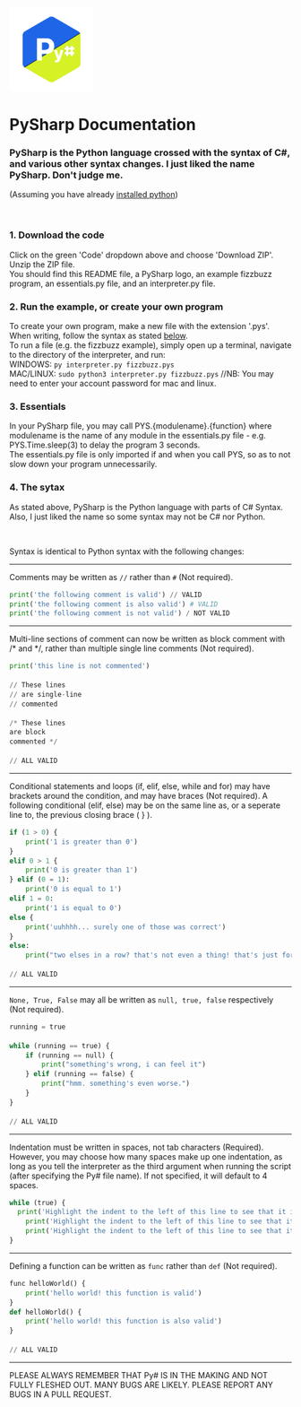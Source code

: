 <img src="pysLogoNoBgNoTxt.png" alt="Py#" width="150"/>

# PySharp Documentation

### PySharp is the Python language crossed with the syntax of C#, and various other syntax changes. I just liked the name PySharp. Don't judge me.

(Assuming you have already [installed python](https://phoenixnap.com/kb/how-to-install-python-3-windows))

<br>

### 1. Download the code
Click on the green 'Code' dropdown above and choose 'Download ZIP'.\
Unzip the ZIP file.\
You should find this README file, a PySharp logo, an example fizzbuzz program, an essentials.py file, and an interpreter.py file.

### 2. Run the example, or create your own program
To create your own program, make a new file with the extension '.pys'. When writing, follow the syntax as stated <a href='#syntax'>below</a>.\
To run a file (e.g. the fizzbuzz example), simply open up a terminal, navigate to the directory of the interpreter, and run:\
WINDOWS: ```py interpreter.py fizzbuzz.pys```\
MAC/LINUX: ```sudo python3 interpreter.py fizzbuzz.pys``` //NB: You may need to enter your account password for mac and linux.

### 3. Essentials
In your PySharp file, you may call PYS.{modulename}.{function} where modulename is the name of any module in the essentials.py file - e.g. PYS.Time.sleep(3) to delay the program 3 seconds.\
The essentials.py file is only imported if and when you call PYS, so as to not slow down your program unnecessarily.

<div id="syntax"></div>

### 4. The sytax
As stated above, PySharp is the Python language with parts of C# Syntax. Also, I just liked the name so some syntax may not be C# nor Python.

<br>

Syntax is identical to Python syntax with the following changes:

---

Comments may be written as ```//``` rather than ```#``` (Not required).

```py
print('the following comment is valid') // VALID
print('the following comment is also valid') # VALID
print('the following comment is not valid') / NOT VALID
```

---

Multi-line sections of comment can now be written as block comment with /* and */, rather than multiple single line comments (Not required).
```py
print('this line is not commented')

// These lines
// are single-line
// commented

/* These lines
are block
commented */

// ALL VALID
```

---

Conditional statements and loops (if, elif, else, while and for) may have brackets around the condition, and may have braces (Not required). A following conditional (elif, else) may be on the same line as, or a seperate line to, the previous closing brace ( } ).
```py
if (1 > 0) {
    print('1 is greater than 0')
}
elif 0 > 1 {
    print('0 is greater than 1')
} elif (0 = 1):
    print('0 is equal to 1')
elif 1 = 0:
    print('1 is equal to 0')
else {
    print('uuhhhh... surely one of those was correct')
}
else:
    print("two elses in a row? that's not even a thing! that's just for demonstration! idefkatp")

// ALL VALID
```
---

```None, True, False``` may all be written as ```null, true, false``` respectively (Not required).
```py
running = true

while (running == true) {
    if (running == null) {
        print("something's wrong, i can feel it")
    } elif (running == false) {
        print("hmm. something's even worse.")
    }
}

// ALL VALID
```

---

Indentation must be written in spaces, not tab characters (Required). However, you may choose how many spaces make up one indentation, as long as you tell the interpreter as the third argument when running the script (after specifying the Py# file name). If not specified, it will default to 4 spaces.
```py
while (true) {
  print('Highlight the indent to the left of this line to see that it is 2 spaces.') // VALID AS LONG AS SPECIFIED
    print('Highlight the indent to the left of this line to see that it is 4 spaces.') // VALID BY DEFAULT
	print('Highlight the indent to the left of this line to see that it is a tab character') // NOT VALID
}
```

---

Defining a function can be written as ```func``` rather than ```def``` (Not required).
```py
func helloWorld() {
    print('hello world! this function is valid')
}
def helloWorld() {
    print('hello world! this function is also valid')
}

// ALL VALID
```

---

PLEASE ALWAYS REMEMBER THAT Py# IS IN THE MAKING AND NOT FULLY FLESHED OUT. MANY BUGS ARE LIKELY. PLEASE REPORT ANY BUGS IN A PULL REQUEST.
